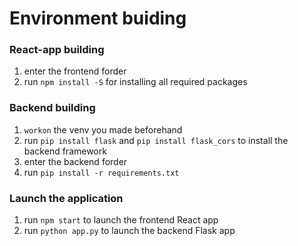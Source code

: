 # Environment buiding


### React-app building
1. enter the frontend forder
2. run `npm install -S` for installing all required packages

### Backend building
1. `workon` the venv you made beforehand
2. run `pip install flask` and `pip install flask_cors` to install the backend framework
3. enter the backend forder
4. run `pip install -r requirements.txt`


### Launch the application
1. run `npm start` to launch the frontend React app
2. run `python app.py` to launch the backend Flask app
